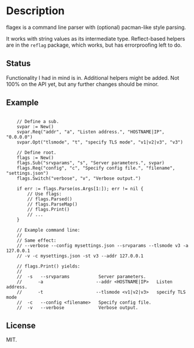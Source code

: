 # Description

flagex is a command line parser with (optional) pacman-like style parsing.

It works with string values as its intermediate type. Reflect-based helpers are in the `reflag` package, which works, but has errorproofing left to do.


## Status

Functionality I had in mind is in. Additional helpers might be added. Not 100% on the API yet, but any further changes should be minor.

## Example

```

	// Define a sub.
	svpar := New()
	svpar.Req("addr", "a", "Listen address.", "HOSTNAME|IP", "0.0.0.0")
	svpar.Opt("tlsmode", "t", "specify TLS mode", "v1|v2|v3", "v3")

	// Define root.
	flags := New()
	flags.Sub("srvparams", "s", "Server parameters.", svpar)
	flags.Req("config", "c", "Specify config file.", "filename", "settings.json")
	flags.Switch("verbose", "v", "Verbose output.")

	if err := flags.Parse(os.Args[1:]); err != nil {
		// Use flags:
		// flags.Parsed()
		// flags.ParseMap()
		// flags.Print()
		// ...
	}

	// Example command line:
	//
	// Same effect:
	// --verbose --config mysettings.json --srvparams --tlsmode v3 -a 127.0.0.1
	// -v -c mysettings.json -st v3 --addr 127.0.0.1

	// flags.Print() yields:
	//
	//	-s   --srvparams           Server parameters.     
	//		-a                    --addr <HOSTNAME|IP>   Listen address.    
	//		-t                    --tlsmode <v1|v2|v3>   specify TLS mode   
	//	-c   --config <filename>   Specify config file.   
	//	-v   --verbose             Verbose output.    	

```

## License

MIT.